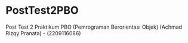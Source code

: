 # PostTest2PBO
Post Test 2 Praktikum PBO (Pemrograman Berorientasi Objek) (Achmad Rizqy Pranata) - (2209116086)


